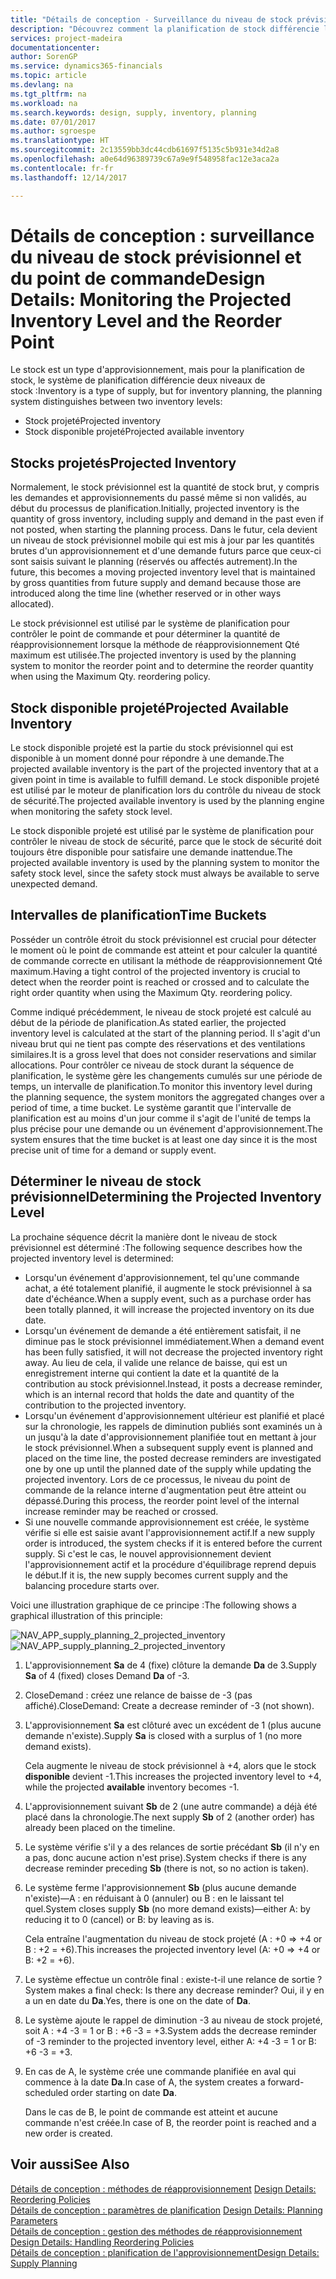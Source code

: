 ```yaml
---
title: "Détails de conception - Surveillance du niveau de stock prévisionnel et du point de commande | Microsoft Docs"
description: "Découvrez comment la planification de stock différencie les niveaux de stock prévisionnel des niveaux de stock disponible projeté."
services: project-madeira
documentationcenter: 
author: SorenGP
ms.service: dynamics365-financials
ms.topic: article
ms.devlang: na
ms.tgt_pltfrm: na
ms.workload: na
ms.search.keywords: design, supply, inventory, planning
ms.date: 07/01/2017
ms.author: sgroespe
ms.translationtype: HT
ms.sourcegitcommit: 2c13559bb3dc44cdb61697f5135c5b931e34d2a8
ms.openlocfilehash: a0e64d96389739c67a9e9f548958fac12e3aca2a
ms.contentlocale: fr-fr
ms.lasthandoff: 12/14/2017

---
```

# <a name="design-details-monitoring-the-projected-inventory-level-and-the-reorder-point"></a><span data-ttu-id="25b4a-103">Détails de conception : surveillance du niveau de stock prévisionnel et du point de commande</span><span class="sxs-lookup"><span data-stu-id="25b4a-103">Design Details: Monitoring the Projected Inventory Level and the Reorder Point</span></span>
<span data-ttu-id="25b4a-104">Le stock est un type d'approvisionnement, mais pour la planification de stock, le système de planification différencie deux niveaux de stock :</span><span class="sxs-lookup"><span data-stu-id="25b4a-104">Inventory is a type of supply, but for inventory planning, the planning system distinguishes between two inventory levels:</span></span>  

* <span data-ttu-id="25b4a-105">Stock projeté</span><span class="sxs-lookup"><span data-stu-id="25b4a-105">Projected inventory</span></span>  
* <span data-ttu-id="25b4a-106">Stock disponible projeté</span><span class="sxs-lookup"><span data-stu-id="25b4a-106">Projected available inventory</span></span>  

## <a name="projected-inventory"></a><span data-ttu-id="25b4a-107">Stocks projetés</span><span class="sxs-lookup"><span data-stu-id="25b4a-107">Projected Inventory</span></span>  
<span data-ttu-id="25b4a-108">Normalement, le stock prévisionnel est la quantité de stock brut, y compris les demandes et approvisionnements du passé même si non validés, au début du processus de planification.</span><span class="sxs-lookup"><span data-stu-id="25b4a-108">Initially, projected inventory is the quantity of gross inventory, including supply and demand in the past even if not posted, when starting the planning process.</span></span> <span data-ttu-id="25b4a-109">Dans le futur, cela devient un niveau de stock prévisionnel mobile qui est mis à jour par les quantités brutes d'un approvisionnement et d'une demande futurs parce que ceux-ci sont saisis suivant le planning (réservés ou affectés autrement).</span><span class="sxs-lookup"><span data-stu-id="25b4a-109">In the future, this becomes a moving projected inventory level that is maintained by gross quantities from future supply and demand because those are introduced along the time line (whether reserved or in other ways allocated).</span></span>  

<span data-ttu-id="25b4a-110">Le stock prévisionnel est utilisé par le système de planification pour contrôler le point de commande et pour déterminer la quantité de réapprovisionnement lorsque la méthode de réapprovisionnement Qté maximum est utilisée.</span><span class="sxs-lookup"><span data-stu-id="25b4a-110">The projected inventory is used by the planning system to monitor the reorder point and to determine the reorder quantity when using the Maximum Qty. reordering policy.</span></span>  

## <a name="projected-available-inventory"></a><span data-ttu-id="25b4a-111">Stock disponible projeté</span><span class="sxs-lookup"><span data-stu-id="25b4a-111">Projected Available Inventory</span></span>  
<span data-ttu-id="25b4a-112">Le stock disponible projeté est la partie du stock prévisionnel qui est disponible à un moment donné pour répondre à une demande.</span><span class="sxs-lookup"><span data-stu-id="25b4a-112">The projected available inventory is the part of the projected inventory that at a given point in time is available to fulfill demand.</span></span> <span data-ttu-id="25b4a-113">Le stock disponible projeté est utilisé par le moteur de planification lors du contrôle du niveau de stock de sécurité.</span><span class="sxs-lookup"><span data-stu-id="25b4a-113">The projected available inventory is used by the planning engine when monitoring the safety stock level.</span></span>  

<span data-ttu-id="25b4a-114">Le stock disponible projeté est utilisé par le système de planification pour contrôler le niveau de stock de sécurité, parce que le stock de sécurité doit toujours être disponible pour satisfaire une demande inattendue.</span><span class="sxs-lookup"><span data-stu-id="25b4a-114">The projected available inventory is used by the planning system to monitor the safety stock level, since the safety stock must always be available to serve unexpected demand.</span></span>  

## <a name="time-buckets"></a><span data-ttu-id="25b4a-115">Intervalles de planification</span><span class="sxs-lookup"><span data-stu-id="25b4a-115">Time Buckets</span></span>  
<span data-ttu-id="25b4a-116">Posséder un contrôle étroit du stock prévisionnel est crucial pour détecter le moment où le point de commande est atteint et pour calculer la quantité de commande correcte en utilisant la méthode de réapprovisionnement Qté maximum.</span><span class="sxs-lookup"><span data-stu-id="25b4a-116">Having a tight control of the projected inventory is crucial to detect when the reorder point is reached or crossed and to calculate the right order quantity when using the Maximum Qty. reordering policy.</span></span>  

<span data-ttu-id="25b4a-117">Comme indiqué précédemment, le niveau de stock projeté est calculé au début de la période de planification.</span><span class="sxs-lookup"><span data-stu-id="25b4a-117">As stated earlier, the projected inventory level is calculated at the start of the planning period.</span></span> <span data-ttu-id="25b4a-118">Il s'agit d'un niveau brut qui ne tient pas compte des réservations et des ventilations similaires.</span><span class="sxs-lookup"><span data-stu-id="25b4a-118">It is a gross level that does not consider reservations and similar allocations.</span></span> <span data-ttu-id="25b4a-119">Pour contrôler ce niveau de stock durant la séquence de planification, le système gère les changements cumulés sur une période de temps, un intervalle de planification.</span><span class="sxs-lookup"><span data-stu-id="25b4a-119">To monitor this inventory level during the planning sequence, the system monitors the aggregated changes over a period of time, a time bucket.</span></span> <span data-ttu-id="25b4a-120">Le système garantit que l'intervalle de planification est au moins d'un jour comme il s'agit de l'unité de temps la plus précise pour une demande ou un événement d'approvisionnement.</span><span class="sxs-lookup"><span data-stu-id="25b4a-120">The system ensures that the time bucket is at least one day since it is the most precise unit of time for a demand or supply event.</span></span>  

## <a name="determining-the-projected-inventory-level"></a><span data-ttu-id="25b4a-121">Déterminer le niveau de stock prévisionnel</span><span class="sxs-lookup"><span data-stu-id="25b4a-121">Determining the Projected Inventory Level</span></span>  
<span data-ttu-id="25b4a-122">La prochaine séquence décrit la manière dont le niveau de stock prévisionnel est déterminé :</span><span class="sxs-lookup"><span data-stu-id="25b4a-122">The following sequence describes how the projected inventory level is determined:</span></span>  

* <span data-ttu-id="25b4a-123">Lorsqu'un événement d'approvisionnement, tel qu'une commande achat, a été totalement planifié, il augmente le stock prévisionnel à sa date d'échéance.</span><span class="sxs-lookup"><span data-stu-id="25b4a-123">When a supply event, such as a purchase order has been totally planned, it will increase the projected inventory on its due date.</span></span>  
* <span data-ttu-id="25b4a-124">Lorsqu'un événement de demande a été entièrement satisfait, il ne diminue pas le stock prévisionnel immédiatement.</span><span class="sxs-lookup"><span data-stu-id="25b4a-124">When a demand event has been fully satisfied, it will not decrease the projected inventory right away.</span></span> <span data-ttu-id="25b4a-125">Au lieu de cela, il valide une relance de baisse, qui est un enregistrement interne qui contient la date et la quantité de la contribution au stock prévisionnel.</span><span class="sxs-lookup"><span data-stu-id="25b4a-125">Instead, it posts a decrease reminder, which is an internal record that holds the date and quantity of the contribution to the projected inventory.</span></span>  
* <span data-ttu-id="25b4a-126">Lorsqu'un événement d'approvisionnement ultérieur est planifié et placé sur la chronologie, les rappels de diminution publiés sont examinés un à un jusqu'à la date d'approvisionnement planifiée tout en mettant à jour le stock prévisionnel.</span><span class="sxs-lookup"><span data-stu-id="25b4a-126">When a subsequent supply event is planned and placed on the time line, the posted decrease reminders are investigated one by one up until the planned date of the supply while updating the projected inventory.</span></span> <span data-ttu-id="25b4a-127">Lors de ce processus, le niveau du point de commande de la relance interne d'augmentation peut être atteint ou dépassé.</span><span class="sxs-lookup"><span data-stu-id="25b4a-127">During this process, the reorder point level of the internal increase reminder may be reached or crossed.</span></span>  
* <span data-ttu-id="25b4a-128">Si une nouvelle commande approvisionnement est créée, le système vérifie si elle est saisie avant l'approvisionnement actif.</span><span class="sxs-lookup"><span data-stu-id="25b4a-128">If a new supply order is introduced, the system checks if it is entered before the current supply.</span></span> <span data-ttu-id="25b4a-129">Si c'est le cas, le nouvel approvisionnement devient l'approvisionnement actif et la procédure d'équilibrage reprend depuis le début.</span><span class="sxs-lookup"><span data-stu-id="25b4a-129">If it is, the new supply becomes current supply and the balancing procedure starts over.</span></span>  

<span data-ttu-id="25b4a-130">Voici une illustration graphique de ce principe :</span><span class="sxs-lookup"><span data-stu-id="25b4a-130">The following shows a graphical illustration of this principle:</span></span>  

<span data-ttu-id="25b4a-131">![](media/nav_app_supply_planning_2_projected_inventory.png "NAV_APP_supply_planning_2_projected_inventory")</span><span class="sxs-lookup"><span data-stu-id="25b4a-131">![](media/nav_app_supply_planning_2_projected_inventory.png "NAV_APP_supply_planning_2_projected_inventory")</span></span>  

1. <span data-ttu-id="25b4a-132">L'approvisionnement **Sa** de 4 (fixe) clôture la demande **Da** de 3.</span><span class="sxs-lookup"><span data-stu-id="25b4a-132">Supply **Sa** of 4 (fixed) closes Demand **Da** of -3.</span></span>  
2. <span data-ttu-id="25b4a-133">CloseDemand : créez une relance de baisse de -3 (pas affiché).</span><span class="sxs-lookup"><span data-stu-id="25b4a-133">CloseDemand: Create a decrease reminder of -3 (not shown).</span></span>  
3. <span data-ttu-id="25b4a-134">L'approvisionnement **Sa** est clôturé avec un excédent de 1 (plus aucune demande n'existe).</span><span class="sxs-lookup"><span data-stu-id="25b4a-134">Supply **Sa** is closed with a surplus of 1 (no more demand exists).</span></span>  

     <span data-ttu-id="25b4a-135">Cela augmente le niveau de stock prévisionnel à +4, alors que le stock **disponible** devient -1.</span><span class="sxs-lookup"><span data-stu-id="25b4a-135">This increases the projected inventory level to +4, while the projected **available** inventory becomes -1.</span></span>  

4. <span data-ttu-id="25b4a-136">L'approvisionnement suivant **Sb** de 2 (une autre commande) a déjà été placé dans la chronologie.</span><span class="sxs-lookup"><span data-stu-id="25b4a-136">The next supply **Sb** of 2 (another order) has already been placed on the timeline.</span></span>  
5. <span data-ttu-id="25b4a-137">Le système vérifie s'il y a des relances de sortie précédant **Sb** (il n'y en a pas, donc aucune action n'est prise).</span><span class="sxs-lookup"><span data-stu-id="25b4a-137">System checks if there is any decrease reminder preceding **Sb** (there is not, so no action is taken).</span></span>  
6. <span data-ttu-id="25b4a-138">Le système ferme l'approvisionnement **Sb** (plus aucune demande n'existe)—A : en réduisant à 0 (annuler) ou B : en le laissant tel quel.</span><span class="sxs-lookup"><span data-stu-id="25b4a-138">System closes supply **Sb** (no more demand exists)—either A: by reducing it to 0 (cancel) or B: by leaving as is.</span></span>  

     <span data-ttu-id="25b4a-139">Cela entraîne l'augmentation du niveau de stock projeté (A : +0 => +4 or B : +2 = +6).</span><span class="sxs-lookup"><span data-stu-id="25b4a-139">This increases the projected inventory level (A: +0 => +4 or B: +2 = +6).</span></span>  

7. <span data-ttu-id="25b4a-140">Le système effectue un contrôle final : existe-t-il une relance de sortie ?</span><span class="sxs-lookup"><span data-stu-id="25b4a-140">System makes a final check: Is there any decrease reminder?</span></span> <span data-ttu-id="25b4a-141">Oui, il y en a un en date du **Da**.</span><span class="sxs-lookup"><span data-stu-id="25b4a-141">Yes, there is one on the date of **Da**.</span></span>  
8. <span data-ttu-id="25b4a-142">Le système ajoute le rappel de diminution -3 au niveau de stock projeté, soit A : +4 -3 = 1 or B : +6 -3 = +3.</span><span class="sxs-lookup"><span data-stu-id="25b4a-142">System adds the decrease reminder of -3 reminder to the projected inventory level, either A: +4 -3 = 1 or B: +6 -3 = +3.</span></span>  
9. <span data-ttu-id="25b4a-143">En cas de A, le système crée une commande planifiée en aval qui commence à la date **Da**.</span><span class="sxs-lookup"><span data-stu-id="25b4a-143">In case of A, the system creates a forward-scheduled order starting on date **Da**.</span></span>  

     <span data-ttu-id="25b4a-144">Dans le cas de B, le point de commande est atteint et aucune commande n'est créée.</span><span class="sxs-lookup"><span data-stu-id="25b4a-144">In case of B, the reorder point is reached and a new order is created.</span></span>  

## <a name="see-also"></a><span data-ttu-id="25b4a-145">Voir aussi</span><span class="sxs-lookup"><span data-stu-id="25b4a-145">See Also</span></span>  
<span data-ttu-id="25b4a-146">[Détails de conception : méthodes de réapprovisionnement](design-details-reordering-policies.md) </span><span class="sxs-lookup"><span data-stu-id="25b4a-146">[Design Details: Reordering Policies](design-details-reordering-policies.md) </span></span>  
<span data-ttu-id="25b4a-147">[Détails de conception : paramètres de planification](design-details-planning-parameters.md) </span><span class="sxs-lookup"><span data-stu-id="25b4a-147">[Design Details: Planning Parameters](design-details-planning-parameters.md) </span></span>  
<span data-ttu-id="25b4a-148">[Détails de conception : gestion des méthodes de réapprovisionnement](design-details-handling-reordering-policies.md) </span><span class="sxs-lookup"><span data-stu-id="25b4a-148">[Design Details: Handling Reordering Policies](design-details-handling-reordering-policies.md) </span></span>  
[<span data-ttu-id="25b4a-149">Détails de conception : planification de l'approvisionnement</span><span class="sxs-lookup"><span data-stu-id="25b4a-149">Design Details: Supply Planning</span></span>](design-details-supply-planning.md)

